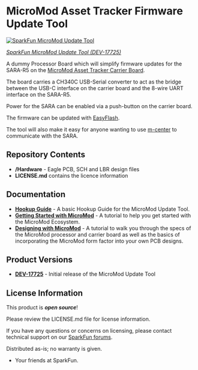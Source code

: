 # MicroMod Asset Tracker Firmware Update Tool

[![SparkFun MicroMod Update Tool](https://cdn.sparkfun.com/assets/parts/1/6/8/3/6/17725-SparkFun_MicroMod_Update_Tool-01.jpg)](https://www.sparkfun.com/products/17725)

[*SparkFun MicroMod Update Tool (DEV-17725)*](https://www.sparkfun.com/products/17725)

A dummy Processor Board which will simplify firmware updates for the SARA-R5 on the [MicroMod Asset Tracker Carrier Board](https://www.sparkfun.com/products/17272).

The board carries a CH340C USB-Serial converter to act as the bridge between the USB-C interface on the carrier board and the 8-wire UART interface on the SARA-R5.

Power for the SARA can be enabled via a push-button on the carrier board.

The firmware can be updated with [EasyFlash](https://www.u-blox.com/sites/default/files/SARA-R5-FW-Update_AppNote_%28UBX-20033314%29.pdf).

The tool will also make it easy for anyone wanting to use [m-center](https://www.u-blox.com/en/product/m-center) to communicate with the SARA.

## Repository Contents

* **/Hardware** - Eagle PCB, SCH and LBR design files
* **LICENSE.md** contains the licence information

## Documentation

* **[Hookup Guide](https://learn.sparkfun.com/tutorials/micromod-update-tool-hookup-guide)** - A basic Hookup Guide for the MicroMod Update Tool.
* **[Getting Started with MicroMod](https://learn.sparkfun.com/tutorials/getting-started-with-micromod)** - A tutorial to help you get started with the MicroMod Ecosystem.
* **[Designing with MicroMod](https://learn.sparkfun.com/tutorials/designing-with-micromod)** - A tutorial to walk you through the specs of the MicroMod processor and carrier board as well as the basics of incorporating the MicroMod form factor into your own PCB designs.

## Product Versions

* **[DEV-17725](https://www.sparkfun.com/products/17725)** - Initial release of the MicroMod Update Tool

## License Information

This product is _**open source**_!

Please review the LICENSE.md file for license information.

If you have any questions or concerns on licensing, please contact technical support on our [SparkFun forums](https://forum.sparkfun.com/viewforum.php?f=152).

Distributed as-is; no warranty is given.

- Your friends at SparkFun.
